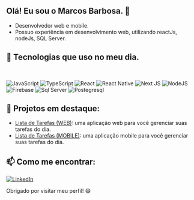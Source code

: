 ## Olá! Eu sou o Marcos Barbosa. 👋
- Desenvolvedor web e mobile.
- Possuo experiência em desenvolvimento web, utilizando reactJs, nodeJs, SQL Server.


## 🚀 Tecnologias que uso no meu dia.
<div style="display: inline_block"><br/>
  
  ![JavaScript](https://img.shields.io/badge/javascript-%23323330.svg?style=for-the-badge&logo=javascript&logoColor=%23F7DF1E) 
  ![TypeScript](https://img.shields.io/badge/typescript-%23007ACC.svg?style=for-the-badge&logo=typescript&logoColor=white) 
  ![React](https://img.shields.io/badge/react-%2320232a.svg?style=for-the-badge&logo=react&logoColor=%2361DAFB) 
  ![React Native](https://img.shields.io/badge/react_native-%2320232a.svg?style=for-the-badge&logo=react&logoColor=%2361DAFB) 
  ![Next JS](https://img.shields.io/badge/Next-black?style=for-the-badge&logo=next.js&logoColor=white)
  ![NodeJS](https://img.shields.io/badge/node.js-6DA55F?style=for-the-badge&logo=node.js&logoColor=white) 
  ![Firebase](https://img.shields.io/badge/firebase-%23039BE5.svg?style=for-the-badge&logo=firebase) 
  ![Sql Server](https://img.shields.io/badge/Microsoft_SQL_Server-CC2927?style=for-the-badge&logo=microsoft-sql-server&logoColor=white)
  ![Postegresql](https://img.shields.io/badge/PostgreSQL-316192?style=for-the-badge&logo=postgresql&logoColor=white) 
  
</div>

## 🔭 Projetos em destaque: 
- [Lista de Tarefas (WEB)](https://github.com/marcosmbm/lista-tarefas-web): uma aplicação web para você gerenciar suas tarefas do dia.
- [Lista de Tarefas (MOBILE)](https://github.com/marcosmbm/lista-tarefas-mobile): uma aplicação mobile para você gerenciar suas tarefas do dia.

## 📫 Como me encontrar:
[![LinkedIn](https://img.shields.io/badge/LinkedIn-%230077B5.svg?logo=linkedin&logoColor=white)](https://www.linkedin.com/in/marcos-barbosa-148224208)

Obrigado por visitar meu perfil! 😄



